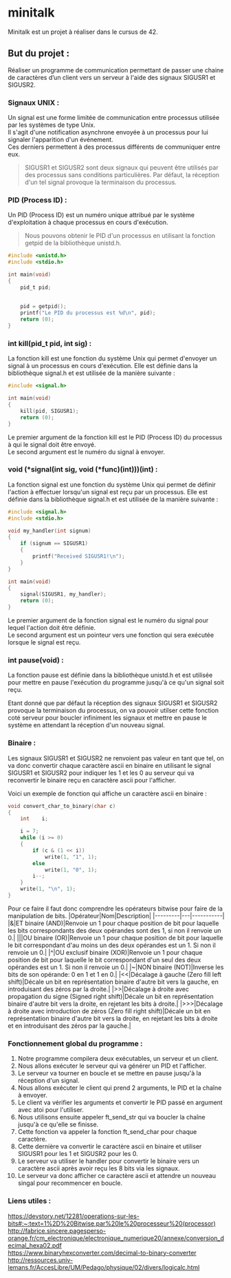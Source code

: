 # minitalk
Minitalk est un projet à réaliser dans le cursus de 42.

## But du projet :
Réaliser un programme de communication permettant de passer une chaine de caractères d’un client vers un serveur à l'aide des signaux SIGUSR1 et SIGUSR2.

### Signaux UNIX :
Un signal est une forme limitée de communication entre processus utilisée par les systèmes de type Unix.  
Il s'agit d'une notification asynchrone envoyée à un processus pour lui signaler l'apparition d'un événement.  
Ces derniers permettent à des processus différents de communiquer entre eux.  

> SIGUSR1 et SIGUSR2 sont deux signaux qui peuvent être utilisés par des processus sans conditions particulières. 
> Par défaut, la réception d'un tel signal provoque la terminaison du processus.

### PID (Process ID) :
Un PID (Process ID) est un numéro unique attribué par le système d'exploitation à chaque processus en cours d'exécution.

> Nous pouvons obtenir le PID d'un processus en utilisant la fonction getpid de la bibliothèque unistd.h.  
```c
#include <unistd.h>
#include <stdio.h>

int main(void) 
{
    pid_t pid;
    
    
    pid = getpid();
    printf("Le PID du processus est %d\n", pid);
    return (0);
}
```

### int kill(pid_t pid, int sig) :
La fonction kill est une fonction du système Unix qui permet d'envoyer un signal à un processus en cours d'exécution.  Elle est définie dans la bibliothèque signal.h et est utilisée de la manière suivante :
```c
#include <signal.h>

int main(void)
{
    kill(pid, SIGUSR1);
    return (0);
}
```
Le premier argument de la fonction kill est le PID (Process ID) du processus à qui le signal doit être envoyé.  
Le second argument est le numéro du signal à envoyer.

### void (*signal(int sig, void (*func)(int)))(int) :
La fonction signal est une fonction du système Unix qui permet de définir l'action à effectuer lorsqu'un signal est reçu par un processus. Elle est définie dans la bibliothèque signal.h et est utilisée de la manière suivante :
```c
#include <signal.h>
#include <stdio.h>

void my_handler(int signum) 
{ 
    if (signum == SIGUSR1) 
    { 
        printf("Received SIGUSR1!\n"); 
    } 
} 

int main(void)
{
    signal(SIGUSR1, my_handler);
    return (0);
}
```
Le premier argument de la fonction signal est le numéro du signal pour lequel l'action doit être définie.  
Le second argument est un pointeur vers une fonction qui sera exécutée lorsque le signal est reçu. 

### int pause(void) :
La fonction pause est définie dans la bibliothèque unistd.h et est utilisée pour mettre en pause l'exécution du programme jusqu'à ce qu'un signal soit reçu.

Etant donné que par défaut la réception des signaux SIGUSR1 et SIGUSR2 provoque la terminaison du processus, on va pouvoir utilser cette fonction coté serveur pour boucler infiniment les signaux et mettre en pause le système en attendant la réception d'un nouveau signal.

### Binaire :
Les signaux SIGUSR1 et SIGUSR2 ne renvoient pas valeur en tant que tel, on va donc convertir chaque caractère ascii en binaire en utilisant le signal SIGUSR1 et SIGUSR2 pour indiquer les 1 et les 0 au serveur qui va reconvertir le binaire reçu en caractère ascii pour l'afficher.

Voici un exemple de fonction qui affiche un caractère ascii en binaire :
```c
void convert_char_to_binary(char c) 
{
    int    i;

    i = 7;
    while (i >= 0)
    {
        if (c & (1 << i))
            write(1, "1", 1);
        else
            write(1, "0", 1);
        i--;
    }
    write(1, "\n", 1);
}
```
Pour ce faire il faut donc comprendre les opérateurs bitwise pour faire de la manipulation de bits.
|Opérateur|Nom|Description|
|---------|---|-----------|
|&|ET binaire (AND)|Renvoie un 1 pour chaque position de bit pour laquelle les bits correspondants des deux opérandes sont des 1, si non il renvoie un 0.|
|\||OU binaire (OR)|Renvoie un 1 pour chaque position de bit pour laquelle le bit correspondant d'au moins un des deux opérandes est un 1. Si non il renvoie un 0.|
|^|OU exclusif binaire (XOR)|Renvoie un 1 pour chaque position de bit pour laquelle le bit correspondant d'un seul des deux opérandes est un 1. Si non il renvoie un 0.|
|~|NON binaire (NOT)|Inverse les bits de son opérande: 0 en 1 et 1 en 0.|
|<<|Décalage à gauche (Zero fill left shift)|Décale un bit en représentation binaire d'autre bit vers la gauche, en introduisant des zéros par la droite.|
|>>|Décalage à droite avec propagation du signe (Signed right shift)|Décale un bit en représentation binaire d'autre bit vers la droite, en rejetant les bits à droite.|
|>>>|Décalage à droite avec introduction de zéros (Zero fill right shift)|Décale un bit en représentation binaire d'autre bit vers la droite, en rejetant les bits à droite et en introduisant des zéros par la gauche.|

### Fonctionnement global du programme :
1. Notre programme compilera deux exécutables, un serveur et un client.
2. Nous allons exécuter le serveur qui va générer un PID et l'afficher.
3. Le serveur va tourner en boucle et se mettre en pause jusqu'à la réception d'un signal.
4. Nous allons exécuter le client qui prend 2 arguments, le PID et la chaîne à envoyer.
5. Le client va vérifier les arguments et convertir le PID passé en argument avec atoi pour l'utiliser.
6. Nous utilisons ensuite appeler ft_send_str qui va boucler la chaîne jusqu'à ce qu'elle se finisse.
7. Cette fonction va appeler la fonction ft_send_char pour chaque caractère.
8. Cette dernière va convertir le caractère ascii en binaire et utiliser SIGUSR1 pour les 1 et SIGUSR2 pour les 0.
9. Le serveur va utiliser le handler pour convertir le binaire vers un caractère ascii après avoir reçu les 8 bits via les signaux.
10. Le serveur va donc afficher ce caractère ascii et attendre un nouveau singal pour recommencer en boucle.

### Liens utiles :
https://devstory.net/12281/operations-sur-les-bits#:~:text=1%2D%20Bitwise,par%20le%20processeur%20(processor)  
http://fabrice.sincere.pagesperso-orange.fr/cm_electronique/electronique_numerique20/annexe/conversion_decimal_hexa02.pdf  
https://www.binaryhexconverter.com/decimal-to-binary-converter  
http://ressources.univ-lemans.fr/AccesLibre/UM/Pedago/physique/02/divers/logicalc.html  
